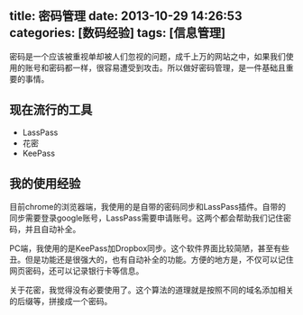 title: 密码管理
date: 2013-10-29 14:26:53
categories: [数码经验]
tags: [信息管理]
---
密码是一个应该被重视单却被人们忽视的问题，成千上万的网站之中，如果我们使用的账号和密码都一样，很容易遭受到攻击。所以做好密码管理，是一件基础且重要的事情。<!--more-->

## 现在流行的工具
- LassPass
- 花密
- KeePass

## 我的使用经验
目前chrome的浏览器端，我使用的是自带的密码同步和LassPass插件。自带的同步需要登录google账号，LassPass需要申请账号。这两个都会帮助我们记住密码，并且自动补全。

PC端，我使用的是KeePass加Dropbox同步。这个软件界面比较简陋，甚至有些丑。但是功能还是很强大的，也有自动补全的功能。方便的地方是，不仅可以记住网页密码，还可以记录银行卡等信息。

关于花密，我觉得没有必要使用了。这个算法的道理就是按照不同的域名添加相关的后缀等，拼接成一个密码。